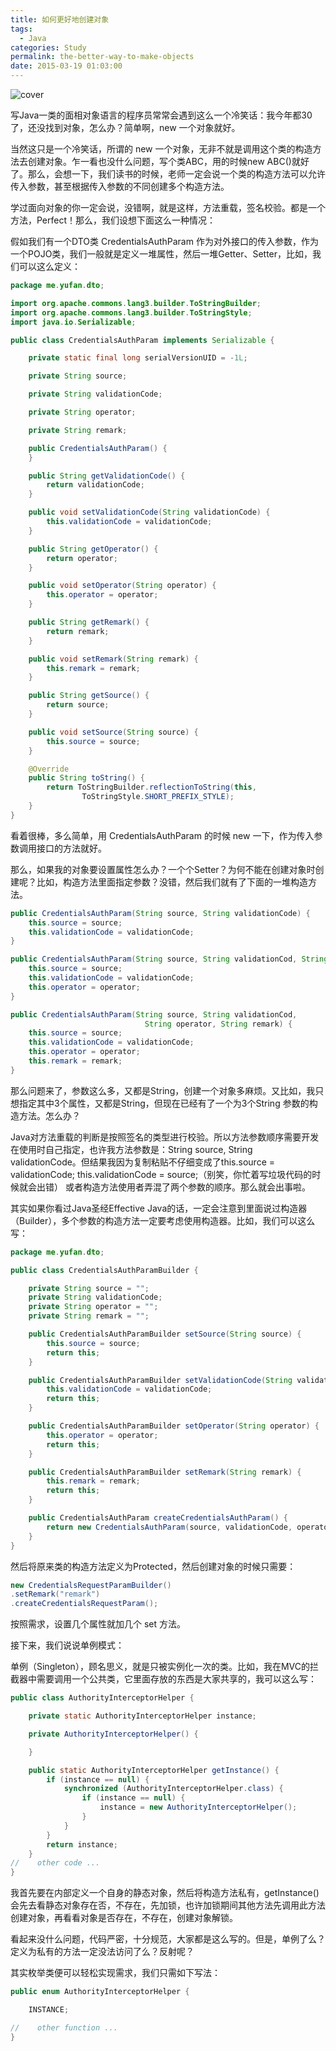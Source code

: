 ```yaml
---
title: 如何更好地创建对象
tags:
  - Java
categories: Study
permalink: the-better-way-to-make-objects
date: 2015-03-19 01:03:00
---
```


![cover](https://cat.yufan.me/cats/ame/ruby-code-snippet.jpg)

写Java一类的面相对象语言的程序员常常会遇到这么一个冷笑话：我今年都30了，还没找到对象，怎么办？简单啊，new 一个对象就好。

当然这只是一个冷笑话，所谓的 new 一个对象，无非不就是调用这个类的构造方法去创建对象。乍一看也没什么问题，写个类ABC，用的时候new ABC()就好了。那么，会想一下，我们读书的时候，老师一定会说一个类的构造方法可以允许传入参数，甚至根据传入参数的不同创建多个构造方法。

学过面向对象的你一定会说，没错啊，就是这样，方法重载，签名校验。都是一个方法，Perfect！那么，我们设想下面这么一种情况：

假如我们有一个DTO类 CredentialsAuthParam 作为对外接口的传入参数，作为一个POJO类，我们一般就是定义一堆属性，然后一堆Getter、Setter，比如，我们可以这么定义：

```java
package me.yufan.dto;

import org.apache.commons.lang3.builder.ToStringBuilder;
import org.apache.commons.lang3.builder.ToStringStyle;
import java.io.Serializable;

public class CredentialsAuthParam implements Serializable {

    private static final long serialVersionUID = -1L;

    private String source;

    private String validationCode;

    private String operator;

    private String remark;

    public CredentialsAuthParam() {
    }

    public String getValidationCode() {
        return validationCode;
    }

    public void setValidationCode(String validationCode) {
        this.validationCode = validationCode;
    }

    public String getOperator() {
        return operator;
    }

    public void setOperator(String operator) {
        this.operator = operator;
    }

    public String getRemark() {
        return remark;
    }

    public void setRemark(String remark) {
        this.remark = remark;
    }

    public String getSource() {
        return source;
    }

    public void setSource(String source) {
        this.source = source;
    }

    @Override
    public String toString() {
        return ToStringBuilder.reflectionToString(this,
                ToStringStyle.SHORT_PREFIX_STYLE);
    }
}
```

看着很棒，多么简单，用 CredentialsAuthParam 的时候 new 一下，作为传入参数调用接口的方法就好。

那么，如果我的对象要设置属性怎么办？一个个Setter？为何不能在创建对象时创建呢？比如，构造方法里面指定参数？没错，然后我们就有了下面的一堆构造方法。

```java
public CredentialsAuthParam(String source, String validationCode) {
    this.source = source;
    this.validationCode = validationCode;
}

public CredentialsAuthParam(String source, String validationCod, String operator) {
    this.source = source;
    this.validationCode = validationCode;
    this.operator = operator;
}

public CredentialsAuthParam(String source, String validationCod,
                              String operator, String remark) {
    this.source = source;
    this.validationCode = validationCode;
    this.operator = operator;
    this.remark = remark;
}
```

那么问题来了，参数这么多，又都是String，创建一个对象多麻烦。又比如，我只想指定其中3个属性，又都是String，但现在已经有了一个为3个String 参数的构造方法。怎么办？

Java对方法重载的判断是按照签名的类型进行校验。所以方法参数顺序需要开发在使用时自己指定，也许我方法参数是：String source, String validationCode。但结果我因为复制粘贴不仔细变成了this.source = validationCode; this.validationCode = source;（别笑，你忙着写垃圾代码的时候就会出错） 或者构造方法使用者弄混了两个参数的顺序。那么就会出事啦。

其实如果你看过Java圣经Effective Java的话，一定会注意到里面说过构造器（Builder），多个参数的构造方法一定要考虑使用构造器。比如，我们可以这么写：

```java
package me.yufan.dto;

public class CredentialsAuthParamBuilder {

    private String source = "";
    private String validationCode;
    private String operator = "";
    private String remark = "";

    public CredentialsAuthParamBuilder setSource(String source) {
        this.source = source;
        return this;
    }

    public CredentialsAuthParamBuilder setValidationCode(String validationCode) {
        this.validationCode = validationCode;
        return this;
    }

    public CredentialsAuthParamBuilder setOperator(String operator) {
        this.operator = operator;
        return this;
    }

    public CredentialsAuthParamBuilder setRemark(String remark) {
        this.remark = remark;
        return this;
    }

    public CredentialsAuthParam createCredentialsAuthParam() {
        return new CredentialsAuthParam(source, validationCode, operator, remark);
    }
}
```

然后将原来类的构造方法定义为Protected，然后创建对象的时候只需要：

```java
new CredentialsRequestParamBuilder()
.setRemark("remark")
.createCredentialsRequestParam();
```

按照需求，设置几个属性就加几个 set 方法。 

接下来，我们说说单例模式：

单例（Singleton），顾名思义，就是只被实例化一次的类。比如，我在MVC的拦截器中需要调用一个公共类，它里面存放的东西是大家共享的，我可以这么写：

```java
public class AuthorityInterceptorHelper {

    private static AuthorityInterceptorHelper instance;

    private AuthorityInterceptorHelper() {

    }

    public static AuthorityInterceptorHelper getInstance() {
        if (instance == null) {
            synchronized (AuthorityInterceptorHelper.class) {
                if (instance == null) {
                    instance = new AuthorityInterceptorHelper();
                }
            }
        }
        return instance;
    }
//    other code ...
}
```

我首先要在内部定义一个自身的静态对象，然后将构造方法私有，getInstance()会先去看静态对象存在否，不存在，先加锁，也许加锁期间其他方法先调用此方法创建对象，再看看对象是否存在，不存在，创建对象解锁。

看起来没什么问题，代码严密，十分规范，大家都是这么写的。但是，单例了么？定义为私有的方法一定没法访问了么？反射呢？

其实枚举类便可以轻松实现需求，我们只需如下写法：

```java
public enum AuthorityInterceptorHelper {

    INSTANCE;

//    other function ...
}
```
